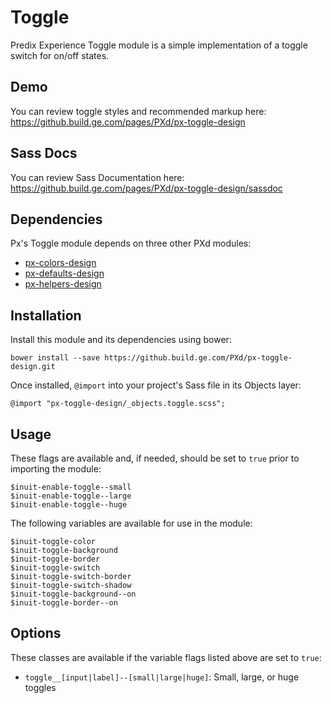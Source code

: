 # Toggle

Predix Experience Toggle module is a simple implementation of a toggle switch for on/off states.

## Demo

You can review toggle styles and recommended markup here: https://github.build.ge.com/pages/PXd/px-toggle-design

## Sass Docs

You can review Sass Documentation here: https://github.build.ge.com/pages/PXd/px-toggle-design/sassdoc

## Dependencies

Px's Toggle module depends on three other PXd modules:

* [px-colors-design](https://github.build.ge.com/PXd/px-colors-design)
* [px-defaults-design](https://github.build.ge.com/PXd/px-defaults-design)
* [px-helpers-design](https://github.build.ge.com/PXd/px-helpers-design)

## Installation

Install this module and its dependencies using bower:

    bower install --save https://github.build.ge.com/PXd/px-toggle-design.git

Once installed, `@import` into your project's Sass file in its Objects layer:

    @import "px-toggle-design/_objects.toggle.scss";

## Usage

These flags are available and, if needed, should be set to `true` prior to importing the module:

    $inuit-enable-toggle--small
    $inuit-enable-toggle--large
    $inuit-enable-toggle--huge

The following variables are available for use in the module:

    $inuit-toggle-color
    $inuit-toggle-background
    $inuit-toggle-border
    $inuit-toggle-switch
    $inuit-toggle-switch-border
    $inuit-toggle-switch-shadow
    $inuit-toggle-background--on
    $inuit-toggle-border--on

## Options

These classes are available if the variable flags listed above are set to `true`:

* `toggle__[input|label]--[small|large|huge]`: Small, large, or huge toggles
